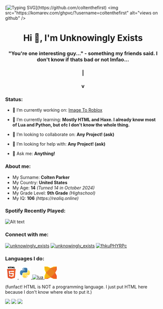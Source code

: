 [![Typing SVG](https://readme-typing-svg.herokuapp.com?font=Fira+Code&size=32&pause=1000&width=1000&lines=Hey!+Welcome+To+Unknowingly+Exists's+GitHub+Profile!)](https://github.com/coltenthefirst)
<img src="https://komarev.com/ghpvc/?username=coltenthefirst" alt="views on github" />

<h1 align="center">Hi 👋, I'm Unknowingly Exists</h1>
<h3 align="center">"You're one interesting guy..." - something my friends said. I don't know if thats bad or not lmfao...</h3>

<h3 align="center">|</h4>
<h3 align="center">v</h4>

<h3 align="left">Status:</h3>

- 🔭 I’m currently working on: [Image To Roblox](https://github.com/coltenthefirst/image-to-roblox)

- 🌱 I’m currently learning: **Mostly HTML and Haxe. I already know most of Lua and Python, but ofc I don't know the whole thing.**

- 👯 I’m looking to collaborate on: **Any Project! (ask)**

- 🤝 I’m looking for help with: **Any Project! (ask)**

- 💬 Ask me: **Anything!**

<h3 align="left">About me:</h3>

<ul>
  <li>
    My Surname: <strong>Colten Parker</strong>
  </li>
  <li>
    My Country: <strong>United States</strong>
  </li>
  <li>
    My Age: <strong>14</strong> <em>(Turned 14 in October 2024)</em>
  <li>
    My Grade Level: <strong>9th Grade</strong> <em>(Highschool)</em>
  </li>
  <li>
    My IQ: <strong>106</strong> <em>(https://realiq.online)</em>
  </li>
</ul>

<h3 align="left">Spotify Recently Played:</h3>

![Alt text](https://spotify-recently-played-readme.vercel.app/api?user=31ucjoekbchnio4edmhfc6gxhlua)

<h3 align="left">Connect with me:</h3>
<p align="left">
<a href="https://instagram.com/unknowingly_exists" target="blank"><img align="center" src="https://raw.githubusercontent.com/rahuldkjain/github-profile-readme-generator/master/src/images/icons/Social/instagram.svg" alt="unknowingly_exists" height="30" width="40" /></a>
<a href="https://www.youtube.com/@Unknowingly_Exists" target="blank"><img align="center" src="https://raw.githubusercontent.com/rahuldkjain/github-profile-readme-generator/master/src/images/icons/Social/youtube.svg" alt="unknowingly_exists" height="30" width="40" /></a>
<a href="https://discord.gg/fhkuPHYRPc" target="blank"><img align="center" src="https://raw.githubusercontent.com/rahuldkjain/github-profile-readme-generator/master/src/images/icons/Social/discord.svg" alt="fhkuPHYRPc" height="30" width="40" /></a>
</p>

<h3 align="left">Languages I do:</h3>
<p align="left">
  <a href="https://www.w3.org/html/" target="_blank" rel="noreferrer"> 
    <img src="https://raw.githubusercontent.com/devicons/devicon/master/icons/html5/html5-original-wordmark.svg" alt="html5" width="40" height="40"/> 
  </a> 
  <a href="https://www.python.org" target="_blank" rel="noreferrer"> 
    <img src="https://raw.githubusercontent.com/devicons/devicon/master/icons/python/python-original.svg" alt="python" width="40" height="40"/> 
  </a>
  <a href="https://www.lua.org" target="_blank" rel="noreferrer"> 
    <img src="https://upload.wikimedia.org/wikipedia/commons/c/cf/Lua-Logo.svg" alt="lua" width="40" height="40"/> 
  </a>
  <a href="https://haxe.org/" target="_blank" rel="noreferrer"> 
    <img src="https://raw.githubusercontent.com/devicons/devicon/master/icons/haxe/haxe-original.svg" alt="haxe" width="40" height="40"/> 
  </a>
</p>

(funfact! HTML is NOT a programming language. I just put HTML here because I don't know where else to put it.)
  
<img src="https://github-readme-stats.vercel.app/api?username=coltenthefirst&show_icons=true&hide_title=false&theme=chartreuse-dark" />
<img src="https://github-readme-stats.vercel.app/api/top-langs/?username=coltenthefirst&layout=compact&theme=tokyonight"/>
<img src="https://github-profile-trophy.vercel.app/?username=coltenthefirst&theme=darkhub&no-frame=true" />
</p>

<!---
coltenthefirst/coltenthefirst is a ✨ special ✨ repository because its `README.md` (this file) appears on your GitHub profile.
You can click the Preview link to take a look at your changes.
--->
